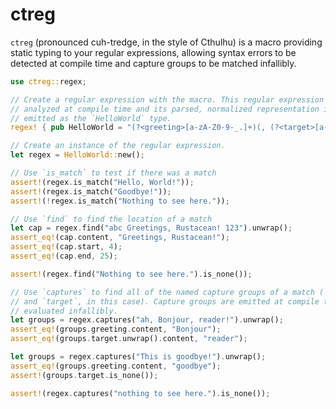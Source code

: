 # ctreg

<!-- cargo-rdme start -->

`ctreg` (pronounced cuh-tredge, in the style of Cthulhu) is a macro providing
static typing to your regular expressions, allowing syntax errors to be detected
at compile time and capture groups to be matched infallibly.

```rust
use ctreg::regex;

// Create a regular expression with the macro. This regular expression is
// analyzed at compile time and its parsed, normalized representation is
// emitted as the `HelloWorld` type.
regex! { pub HelloWorld = "(?<greeting>[a-zA-Z0-9-_.]+)(, (?<target>[a-zA-Z0-9-_.]+))?!" }

// Create an instance of the regular expression.
let regex = HelloWorld::new();

// Use `is_match` to test if there was a match
assert!(regex.is_match("Hello, World!"));
assert!(regex.is_match("Goodbye!"));
assert!(!regex.is_match("Nothing to see here."));

// Use `find` to find the location of a match
let cap = regex.find("abc Greetings, Rustacean! 123").unwrap();
assert_eq!(cap.content, "Greetings, Rustacean!");
assert_eq!(cap.start, 4);
assert_eq!(cap.end, 25);

assert!(regex.find("Nothing to see here.").is_none());

// Use `captures` to find all of the named capture groups of a match (`greeting`
// and `target`, in this case). Capture groups are emitted at compile time and
// evaluated infallibly.
let groups = regex.captures("ah, Bonjour, reader!").unwrap();
assert_eq!(groups.greeting.content, "Bonjour");
assert_eq!(groups.target.unwrap().content, "reader");

let groups = regex.captures("This is goodbye!").unwrap();
assert_eq!(groups.greeting.content, "goodbye");
assert!(groups.target.is_none());

assert!(regex.captures("nothing to see here.").is_none());
```

<!-- cargo-rdme end -->
